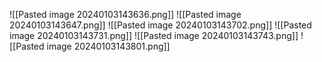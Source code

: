 ![[Pasted image 20240103143636.png]]
![[Pasted image 20240103143647.png]]
![[Pasted image 20240103143702.png]]
![[Pasted image 20240103143731.png]]
![[Pasted image 20240103143743.png]]
![[Pasted image 20240103143801.png]]
